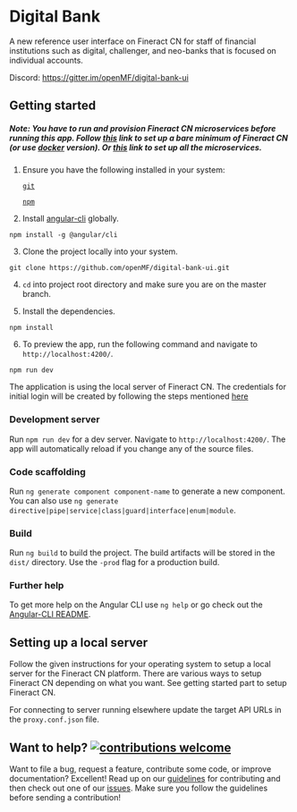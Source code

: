 # Digital Bank

A new reference user interface on Fineract CN for staff of financial institutions such as digital, challenger, and neo-banks that is focused on individual accounts.


Discord: https://gitter.im/openMF/digital-bank-ui

## Getting started

##### Note: You have to run and provision Fineract CN microservices before running this app. Follow [this](https://cwiki.apache.org/confluence/display/FINERACT/Bare+minimum+to+run+Fineract-CN+locally) link to set up a bare minimum of Fineract CN (or use [docker](https://github.com/apache/fineract-cn-docker-compose) version). Or [this](https://github.com/apache/fineract-cn-demo-server) link to set up all the microservices.

1. Ensure you have the following installed in your system:

    [`git`](https://git-scm.com/downloads)

    [`npm`](https://nodejs.org/en/download/)

2. Install [angular-cli](https://github.com/angular/angular-cli) globally.
```
npm install -g @angular/cli
```

3. Clone the project locally into your system.
```
git clone https://github.com/openMF/digital-bank-ui.git
```

4. `cd` into project root directory and make sure you are on the master branch.

5. Install the dependencies.
```
npm install
```

6. To preview the app, run the following command and navigate to `http://localhost:4200/`.
```
npm run dev
```

The application is using the local server of Fineract CN. The credentials for initial login will be created by following the steps mentioned [here](https://cwiki.apache.org/confluence/display/FINERACT/Bare+minimum+to+run+Fineract-CN+locally)


### Development server

Run `npm run dev` for a dev server. Navigate to `http://localhost:4200/`. The app will automatically reload if you change any of the source files.

### Code scaffolding

Run `ng generate component component-name` to generate a new component. You can also use
`ng generate directive|pipe|service|class|guard|interface|enum|module`.

### Build

Run `ng build` to build the project. The build artifacts will be stored in the `dist/` directory. Use the `-prod` flag for a production build.

### Further help

To get more help on the Angular CLI use `ng help` or go check out the
[Angular-CLI README](https://github.com/angular/angular-cli).


## Setting up a local server

Follow the given instructions for your operating system to setup a local server for the Fineract CN platform. There are various ways to setup Fineract CN depending on what you want. See getting started part to setup Fineract CN.

For connecting to server running elsewhere update the target API URLs in the `proxy.conf.json` file.


## Want to help? [![contributions welcome](https://img.shields.io/badge/contributions-welcome-brightgreen.svg?style=flat)](https://github.com/openMF/digital-bank-ui/issues)

Want to file a bug, request a feature, contribute some code, or improve documentation? Excellent! Read up on our [guidelines](https://github.com/RadheTians/digital-bank-ui/blob/doc/CONTRIBUTING.md) for contributing and then check out one of our [issues](https://github.com/openMF/digital-bank-ui/issues). Make sure you follow the guidelines before sending a contribution!
